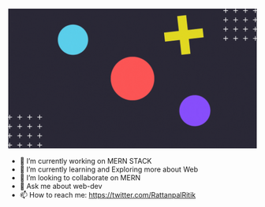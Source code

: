 ![About Me](ritik.gif)

- 🔭 I’m currently working on MERN STACK
- 🌱 I’m currently learning and Exploring more about Web
- 👯 I’m looking to collaborate on MERN 
- 💬 Ask me about web-dev
- 📫 How to reach me: https://twitter.com/RattanpalRitik
